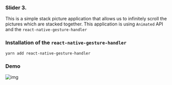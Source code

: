 ### Slider 3.

This is a simple stack picture application that allows us to infinitely scroll the pictures which are stacked together. This application is using `Animated` API and the `react-native-gesture-handler`

### Installation of the `react-native-gesture-handler`

```
yarn add react-native-gesture-handler
```

### Demo

![img](https://github.com/CrispenGari/native-startup/blob/main/slider-app-3/Screenshot_20210803-203825_Expo%20Go.jpg)
